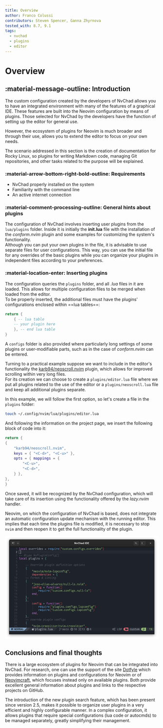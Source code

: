 ```yaml
---
title: Overview
author: Franco Colussi
contributors: Steven Spencer, Ganna Zhyrnova
tested_with: 8.7, 9.1
tags:
  - nvchad
  - plugins
  - editor
---
```


# Overview

## :material-message-outline: Introduction

The custom configuration created by the developers of NvChad allows you to have an integrated environment with many of the features of a graphical IDE. These features are built into the Neovim configuration by means of plugins. Those selected for NvChad by the developers have the function of setting up the editor for general use.

However, the ecosystem of plugins for Neovim is much broader and through their use, allows you to extend the editor to focus on your own needs.

The scenario addressed in this section is the creation of documentation for Rocky Linux, so plugins for writing Markdown code, managing Git repositories, and other tasks related to the purpose will be explained.

### :material-arrow-bottom-right-bold-outline: Requirements

- NvChad properly installed on the system
- Familiarity with the command line
- An active internet connection

### :material-comment-processing-outline: General hints about plugins

The configuration of NvChad involves inserting user plugins from the `lua/plugins` folder. Inside it is initially the **init.lua** file with the installation of the *conform.nvim* plugin and some examples for customizing the system's functionality.  
Although you can put your own plugins in the file, it is advisable to use separate files for user configurations. This way, you can use the initial file for any overrides of the basic plugins while you can organize your plugins in independent files according to your preferences.

### :material-location-enter: Inserting plugins

The configuration queries the `plugins` folder, and all *.lua* files in it are loaded. This allows for multiple configuration files to be merged when loaded from the editor.  
To be properly inserted, the additional files must have the plugins' configurations enclosed within ==lua tables==:

```lua title="lua table example"
return {
    { -- lua table
    -- your plugin here
    }, -- end lua table
}
```

A `configs` folder is also provided where particularly long settings of some plugins or user-modifiable parts, such as in the case of *conform.nvim* can be entered.

Turning to a practical example suppose we want to include in the editor's functionality the [karb94/neoscroll.nvim](https://github.com/karb94/neoscroll.nvim) plugin, which allows for improved scrolling within very long files.  
For its creation we can choose to create a `plugins/editor.lua` file where we put all plugins related to the use of the editor or a `plugins/neoscroll.lua` file and keep all additional plugins separate.

In this example, we will follow the first option, so let's create a file in the `plugins` folder:

```bash
touch ~/.config/nvim/lua/plugins/editor.lua
```

And following the information on the project page, we insert the following block of code into it:

```lua title="editor.lua"
return {
{
	"karb94/neoscroll.nvim",
	keys = { "<C-d>", "<C-u>" },
	opts = { mappings = {
		"<C-u>",
		"<C-d>",
	} },
},
}
```

Once saved, it will be recognized by the NvChad configuration, which will take care of its insertion using the functionality offered by the *lazy.nvim* handler.

Neovim, on which the configuration of NvChad is based, does not integrate an automatic configuration update mechanism with the running editor. This implies that each time the plugins file is modified, it is necessary to stop `nvim` and then reopen it to get the full functionality of the plugin.

![plugins.lua](./images/plugins_lua.png)

## Conclusions and final thoughts

There is a large ecosystem of plugins for Neovim that can be integrated into NvChad. For research, one can use the support of the site [Dotfyle](https://dotfyle.com/) which provides information on plugins and configurations for Neovim or of [Neovimcraft](https://neovimcraft.com/), which focuses instead only on available plugins. Both provide excellent general information about plugins and links to the respective projects on GitHub.

The introduction of the new plugin search feature, which has been present since version 2.5, makes it possible to organize user plugins in a very efficient and highly configurable manner. In a complex configuration, it allows plugins that require special configurations (lua code or autocmds) to be managed separately, greatly simplifying their management.
